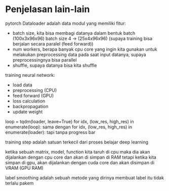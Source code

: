 # Penjelasan lain-lain
pytorch Dataloader adalah data modul yang memiliki fitur:
- batch size, kita bisa membagi datanya dalam bentuk batch (100x3x96x96) batch size 4 -> (25x4x96x96) (supaya training bisa berjalan secara paralel (feed forward))
- num workers, berapa banyak cpu core yang ingin kita gunakan untuk melakukan preprocessing data pada saat input datanya, supaya preprocessingnya bisa parallel
- shuffle, supaya datanya bisa kita shuffle

training neural network:
- load data
- preprocessing (CPU)
- feed forward (GPU)
- loss calculation
- backpropagation
- update weight

loop = tqdm(loader, leave=True)
for idx, (low_res, high_res) in enumerate(loop):
sama dengan
for idx, (low_res, high_res) in enumerate(loader): tapi tanpa progress bar

training step adalah satuan terkecil dari proses belajar deep learning

ketika sebuah matrix, model, function kita taruh di cpu maka dia akan dijalankan dengan cpu core dan akan di simpan di RAM
tetapi ketika kita simpan di gpu, akan dijalankan dengan cuda core dan akan disimpan di VRAM (GPU RAM)

label smoothing adalah sebuah metode yang dirinya membuat label itu tidak terlalu pakem